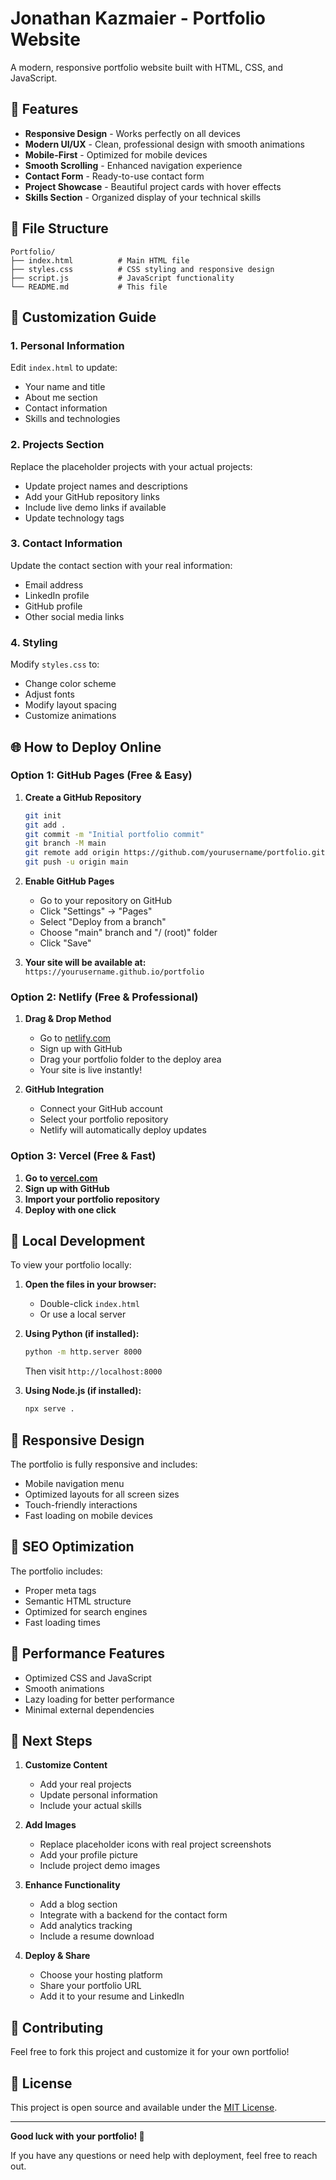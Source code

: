 # Jonathan Kazmaier - Portfolio Website

A modern, responsive portfolio website built with HTML, CSS, and JavaScript.

## 🚀 Features

- **Responsive Design** - Works perfectly on all devices
- **Modern UI/UX** - Clean, professional design with smooth animations
- **Mobile-First** - Optimized for mobile devices
- **Smooth Scrolling** - Enhanced navigation experience
- **Contact Form** - Ready-to-use contact form
- **Project Showcase** - Beautiful project cards with hover effects
- **Skills Section** - Organized display of your technical skills

## 📁 File Structure

```
Portfolio/
├── index.html          # Main HTML file
├── styles.css          # CSS styling and responsive design
├── script.js           # JavaScript functionality
└── README.md           # This file
```

## 🎨 Customization Guide

### 1. Personal Information
Edit `index.html` to update:
- Your name and title
- About me section
- Contact information
- Skills and technologies

### 2. Projects Section
Replace the placeholder projects with your actual projects:
- Update project names and descriptions
- Add your GitHub repository links
- Include live demo links if available
- Update technology tags

### 3. Contact Information
Update the contact section with your real information:
- Email address
- LinkedIn profile
- GitHub profile
- Other social media links

### 4. Styling
Modify `styles.css` to:
- Change color scheme
- Adjust fonts
- Modify layout spacing
- Customize animations

## 🌐 How to Deploy Online

### Option 1: GitHub Pages (Free & Easy)

1. **Create a GitHub Repository**
   ```bash
   git init
   git add .
   git commit -m "Initial portfolio commit"
   git branch -M main
   git remote add origin https://github.com/yourusername/portfolio.git
   git push -u origin main
   ```

2. **Enable GitHub Pages**
   - Go to your repository on GitHub
   - Click "Settings" → "Pages"
   - Select "Deploy from a branch"
   - Choose "main" branch and "/ (root)" folder
   - Click "Save"

3. **Your site will be available at:**
   `https://yourusername.github.io/portfolio`

### Option 2: Netlify (Free & Professional)

1. **Drag & Drop Method**
   - Go to [netlify.com](https://netlify.com)
   - Sign up with GitHub
   - Drag your portfolio folder to the deploy area
   - Your site is live instantly!

2. **GitHub Integration**
   - Connect your GitHub account
   - Select your portfolio repository
   - Netlify will automatically deploy updates

### Option 3: Vercel (Free & Fast)

1. **Go to [vercel.com](https://vercel.com)**
2. **Sign up with GitHub**
3. **Import your portfolio repository**
4. **Deploy with one click**

## 🔧 Local Development

To view your portfolio locally:

1. **Open the files in your browser:**
   - Double-click `index.html`
   - Or use a local server

2. **Using Python (if installed):**
   ```bash
   python -m http.server 8000
   ```
   Then visit `http://localhost:8000`

3. **Using Node.js (if installed):**
   ```bash
   npx serve .
   ```

## 📱 Responsive Design

The portfolio is fully responsive and includes:
- Mobile navigation menu
- Optimized layouts for all screen sizes
- Touch-friendly interactions
- Fast loading on mobile devices

## 🎯 SEO Optimization

The portfolio includes:
- Proper meta tags
- Semantic HTML structure
- Optimized for search engines
- Fast loading times

## 🚀 Performance Features

- Optimized CSS and JavaScript
- Smooth animations
- Lazy loading for better performance
- Minimal external dependencies

## 📝 Next Steps

1. **Customize Content**
   - Add your real projects
   - Update personal information
   - Include your actual skills

2. **Add Images**
   - Replace placeholder icons with real project screenshots
   - Add your profile picture
   - Include project demo images

3. **Enhance Functionality**
   - Add a blog section
   - Integrate with a backend for the contact form
   - Add analytics tracking
   - Include a resume download

4. **Deploy & Share**
   - Choose your hosting platform
   - Share your portfolio URL
   - Add it to your resume and LinkedIn

## 🤝 Contributing

Feel free to fork this project and customize it for your own portfolio!

## 📄 License

This project is open source and available under the [MIT License](LICENSE).

---

**Good luck with your portfolio! 🎉**

If you have any questions or need help with deployment, feel free to reach out. 